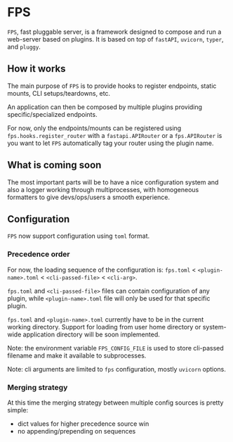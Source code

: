 # FPS

`FPS`, fast pluggable server, is a framework designed to compose and run a web-server based on plugins.
It is based on top of `fastAPI`, `uvicorn`, `typer`, and `pluggy`.

## How it works

The main purpose of `FPS` is to provide hooks to register endpoints, static mounts, CLI setups/teardowns, etc.

An application can then be composed by multiple plugins providing specific/specialized endpoints.

For now, only the endpoints/mounts can be registered using `fps.hooks.register_router` with a `fastapi.APIRouter` or a `fps.APIRouter` is you want to let `FPS` automatically tag your router using the plugin name.

## What is coming soon

The most important parts will be to have a nice configuration system and also a logger working through multiprocesses, with homogeneous formatters to give devs/ops/users a smooth experience.

## Configuration

`FPS` now support configuration using `toml` format.

### Precedence order

For now, the loading sequence of the configuration is: `fps.toml` < `<plugin-name>.toml` < `<cli-passed-file>` < `<cli-arg>`.

`fps.toml` and `<cli-passed-file>` files can contain configuration of any plugin, while `<plugin-name>.toml` file 
will only be used for that specific plugin.

`fps.toml` and `<plugin-name>.toml` currently have to be in the current working directory. Support for loading from user home
directory or system-wide application directory will be soon implemented.

Note: the environment variable `FPS_CONFIG_FILE` is used to store cli-passed filename and make it available to subprocesses.

Note: cli arguments are limited to `fps` configuration, mostly `uvicorn` options.

### Merging strategy

At this time the merging strategy between multiple config sources is pretty simple:
- dict values for higher precedence source win
- no appending/prepending on sequences

